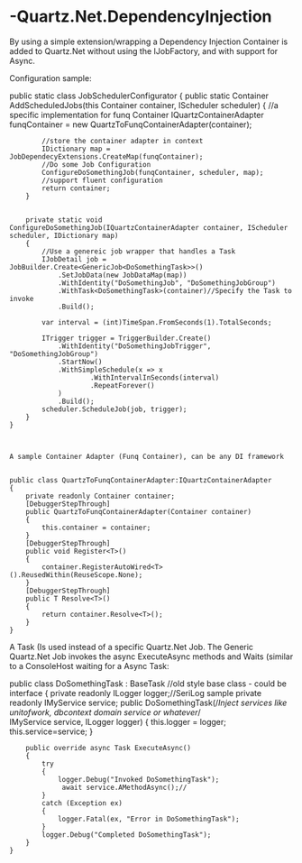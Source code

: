 ﻿# -Quartz.Net.DependencyInjection
 
 By using a simple extension/wrapping a Dependency Injection Container is added to Quartz.Net without using the IJobFactory, and with support for Async.
 
 
  Configuration sample:
  
  
  public static class JobSchedulerConfigurator
    {
        public static Container AddScheduledJobs(this Container container, IScheduler scheduler)
        {
            //a specific implementation for funq Container
            IQuartzContainerAdapter funqContainer = new QuartzToFunqContainerAdapter(container);
           
            //store the container adapter in context
            IDictionary map = JobDependecyExtensions.CreateMap(funqContainer);
            //Do some Job Configuration
            ConfigureDoSomethingJob(funqContainer, scheduler, map);
            //support fluent configuration
            return container;
        }


        private static void ConfigureDoSomethingJob(IQuartzContainerAdapter container, IScheduler scheduler, IDictionary map)
        {
            //Use a genereic job wrapper that handles a Task
            IJobDetail job = JobBuilder.Create<GenericJob<DoSomethingTask>>()
                .SetJobData(new JobDataMap(map))
                .WithIdentity("DoSomethingJob", "DoSomethingJobGroup")
                .WithTask<DoSomethingTask>(container)//Specify the Task to invoke
                .Build();

            var interval = (int)TimeSpan.FromSeconds(1).TotalSeconds;

            ITrigger trigger = TriggerBuilder.Create()
                .WithIdentity("DoSomethingJobTrigger", "DoSomethingJobGroup")
                .StartNow()
                .WithSimpleSchedule(x => x
                        .WithIntervalInSeconds(interval)
                        .RepeatForever()
                )
                .Build();
            scheduler.ScheduleJob(job, trigger);
        }
    }
    
    
    
    A sample Container Adapter (Funq Container), can be any DI framework
    
    
    public class QuartzToFunqContainerAdapter:IQuartzContainerAdapter
    {
        private readonly Container container;
        [DebuggerStepThrough]
        public QuartzToFunqContainerAdapter(Container container)
        {
            this.container = container;
        }
        [DebuggerStepThrough]
        public void Register<T>()
        {
            container.RegisterAutoWired<T>().ReusedWithin(ReuseScope.None);
        }
        [DebuggerStepThrough]
        public T Resolve<T>()
        {
            return container.Resolve<T>();
        }
    }
    
A Task (Is used instead of a specific Quartz.Net Job. The Generic Quartz.Net Job invokes the async ExecuteAsync methods and Waits (similar to a ConsoleHost waiting for a Async Task:
   
   public class DoSomethingTask : BaseTask //old style base class - could be interface
    {
        private readonly ILogger logger;//SeriLog sample
        private readonly IMyService service;
        public DoSomethingTask(/*Inject services like unitofwork, dbcontext domain service or whatever*/  
                      IMyService service,
                        ILogger logger)
        {
            this.logger = logger;
            this.service=service;
        }

        public override async Task ExecuteAsync()
        {
            try
            {
                logger.Debug("Invoked DoSomethingTask");
                 await service.AMethodAsync();//  
            }
            catch (Exception ex)
            {
                logger.Fatal(ex, "Error in DoSomethingTask");
            }
            logger.Debug("Completed DoSomethingTask");
        }
    }
    
    
